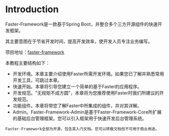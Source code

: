 # Introduction

Faster-Framework是一款基于Spring Boot，并整合多个三方开源组件的快速开发框架。

其主要意图在于节省开发时间，提高开发效率，使开发人员专注业务编写。

项目地址：[faster-framework](https://www.github.com/faster-framework)

本教程主要结构如下：

- 开发环境。本章主要介绍使用Faster所需开发环境。如果您已了解并熟悉常用开发工具，可跳过本章。
- 快速开始。本章将引导您建立一个简单的基于Faster的应用程序。
- 开发规范。"无规矩不成方圆"，本章将为您推荐使用Faster时我们所建议的开发规范。
- 功能组件。本章将带您了解Faster中所集成的组件，并对其详解。
- Admin。Faster-Framework-Admin是基于Faster-Framework-Core所扩展的基础后台管理框架。您可以引入框架用于快速开发后台管理系统。

```
Faster-Framework全部为开源，包含其入门文档。您可以转载文档但不可用于商业用途。
```
